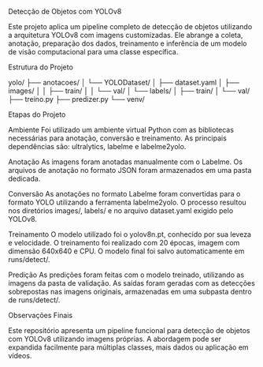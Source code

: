 Detecção de Objetos com YOLOv8

Este projeto aplica um pipeline completo de detecção de objetos utilizando a arquitetura YOLOv8 com imagens customizadas. Ele abrange a coleta, anotação, preparação dos dados, treinamento e inferência de um modelo de visão computacional para uma classe específica.

Estrutura do Projeto

yolo/
├── anotacoes/
│   └── YOLODataset/
│       ├── dataset.yaml
│       ├── images/
│       │   ├── train/
│       │   └── val/
│       └── labels/
│           ├── train/
│           └── val/
├── treino.py
├── predizer.py
└── venv/

Etapas do Projeto

Ambiente
Foi utilizado um ambiente virtual Python com as bibliotecas necessárias para anotação, conversão e treinamento. As principais dependências são: ultralytics, labelme e labelme2yolo.

Anotação
As imagens foram anotadas manualmente com o Labelme. Os arquivos de anotação no formato JSON foram armazenados em uma pasta dedicada.

Conversão
As anotações no formato Labelme foram convertidas para o formato YOLO utilizando a ferramenta labelme2yolo. O processo resultou nos diretórios images/, labels/ e no arquivo dataset.yaml exigido pelo YOLOv8.

Treinamento
O modelo utilizado foi o yolov8n.pt, conhecido por sua leveza e velocidade. O treinamento foi realizado com 20 épocas, imagem com dimensão 640x640 e CPU. O modelo final foi salvo automaticamente em runs/detect/.

Predição
As predições foram feitas com o modelo treinado, utilizando as imagens da pasta de validação. As saídas foram geradas com as detecções sobrepostas nas imagens originais, armazenadas em uma subpasta dentro de runs/detect/.

Observações Finais

Este repositório apresenta um pipeline funcional para detecção de objetos com YOLOv8 utilizando imagens próprias. A abordagem pode ser expandida facilmente para múltiplas classes, mais dados ou aplicação em vídeos.